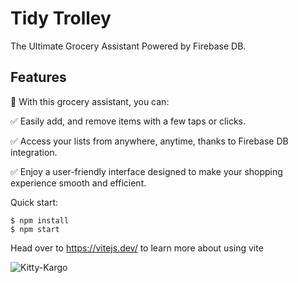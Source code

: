 # Tidy Trolley
The Ultimate Grocery Assistant Powered by Firebase DB. 
## Features 

📌 With this grocery assistant, you can:

✅ Easily add, and remove items with a few taps or clicks.

✅ Access your lists from anywhere, anytime, thanks to Firebase DB integration.

✅ Enjoy a user-friendly interface designed to make your shopping experience smooth and efficient.

Quick start:

```
$ npm install
$ npm start
````

Head over to https://vitejs.dev/ to learn more about using vite

![Kitty-Kargo](https://github.com/JavascriptDon/Tidy-Trolley/assets/101202952/2a559862-2ce4-422b-b57e-f6880a52355a)
